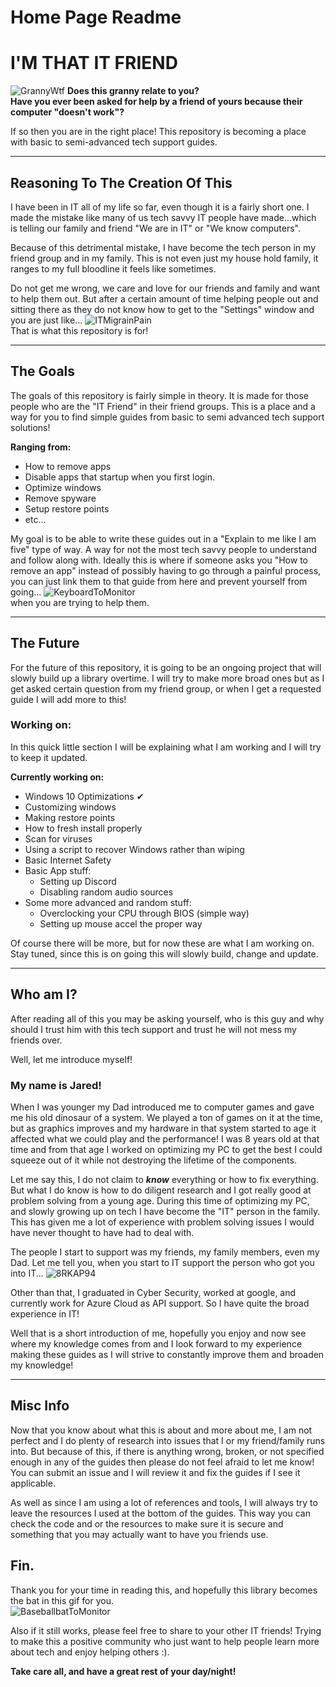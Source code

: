 # Home Page Readme

# I'M THAT IT FRIEND
![GrannyWtf](QRnz3AlVV-GrannyWtf)
**Does this granny relate to you?**   
**Have you ever been asked for help by a friend of yours because their computer "doesn't work"?**

If so then you are in the right place! This repository is becoming a place with basic to semi-advanced tech support guides. 
* * *
## Reasoning To The Creation Of This
I have been in IT all of my life so far, even though it is a fairly short one. I made the mistake like many of us tech savvy IT people have made...which is telling our family and friend "We are in IT" or "We know computers". 

Because of this detrimental mistake, I have become the tech person in my friend group and in my family. This is not even just my house hold family, it ranges to my full bloodline it feels like sometimes. 

Do not get me wrong, we care and love for our friends and family and want to help them out. But after a certain amount of time helping people out and sitting there as they do not know how to get to the "Settings" window and you are just like...
![ITMigrainPain](xbycEdsd--ITMigrainPain)   
That is what this repository is for!
* * *
## The Goals
The goals of this repository is fairly simple in theory. It is made for those people who are the "IT Friend" in their friend groups. This is a place and a way for you to find simple guides from basic to semi advanced tech support solutions!    

**Ranging from:**
  - How to remove apps
  - Disable apps that startup when you first login.
  - Optimize windows
  - Remove spyware
  - Setup restore points
  - etc...

My goal is to be able to write these guides out in a "Explain to me like I am five" type of way. A way for not the most tech savvy people to understand and follow along with. Ideally this is where if someone asks you "How to remove an app" instead of possibly having to go through a painful process, you can just link them to that guide from here and prevent yourself from going...
![KeyboardToMonitor](xFpSEVlkH-KeyboardToMonitor)   
when you are trying to help them. 
* * *
## The Future
For the future of this repository, it is going to be an ongoing project that will slowly build up a library overtime. I will try to make more broad ones but as I get asked certain question from my friend group, or when I get a requested guide I will add more to this!

### Working on:
In this quick little section I will be explaining what I am working and I will try to keep it updated.   

**Currently working on:**

  - Windows 10 Optimizations ✔
  - Customizing windows
  - Making restore points
  - How to fresh install properly
  - Scan for viruses
  - Using a script to recover Windows rather than wiping
  - Basic Internet Safety
  - Basic App stuff:
    - Setting up Discord
    - Disabling random audio sources
  - Some more advanced and random stuff:
    - Overclocking your CPU through BIOS (simple way)
    - Setting up mouse accel the proper way

Of course there will be more, but for now these are what I am working on. Stay tuned, since this is on going this will slowly build, change and update.
* * *
## Who am I?
After reading all of this you may be asking yourself, who is this guy and why should I trust him with this tech support and trust he will not mess my friends over.

Well, let me introduce myself!

### My name is Jared!
When I was younger my Dad introduced me to computer games and gave me his old dinosaur of a system. We played a ton of games on it at the time, but as graphics improves and my hardware in that system started to age it affected what we could play and the performance! I was 8 years old at that time and from that age I worked on optimizing my PC to get the best I could squeeze out of it while not destroying the lifetime of the components.

Let me say this, I do not claim to ***know*** everything or how to fix everything. But what I do know is how to do diligent research and I got really good at problem solving from a young age. During this time of optimizing my PC, and slowly growing up on tech I have become the "IT" person in the family. This has given me a lot of experience with problem solving issues I would have never thought to have had to deal with.

The people I start to support was my friends, my family members, even my Dad. Let me tell you, when you start to IT support the person who got you into IT... 
![8RKAP94](ods-H7h5y-8RKAP94)

Other than that, I graduated in Cyber Security, worked at google, and currently work for Azure Cloud as API support. So I have quite the broad experience in IT!

Well that is a short introduction of me, hopefully you enjoy and now see where my knowledge comes from and I look forward to my experience making these guides as I will strive to constantly improve them and broaden my knowledge!

* * *

## Misc Info
Now that you know about what this is about and more about me, I am not perfect and I do plenty of research into issues that I or my friend/family runs into. But because of this, if there is anything wrong, broken, or not specified enough in any of the guides then please do not feel afraid to let me know! You can submit an issue and I will review it and fix the guides if I see it applicable.

As well as since I am using a lot of references and tools, I will always try to leave the resources I used at the bottom of the guides. This way you can check the code and or the resources to make sure it is secure and something that you may actually want to have you friends use.

## Fin.
Thank you for your time in reading this, and hopefully this library becomes the bat in this gif for you.   
![BaseballbatToMonitor](BW8Gh2zkT-BaseballbatToMonitor)

Also if it still works, please feel free to share to your other IT friends! Trying to make this a positive community who just want to help people learn more about tech and enjoy helping others :). 

**Take care all, and have a great rest of your day/night!**

